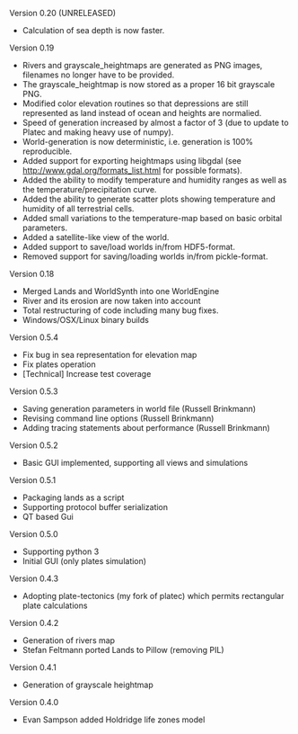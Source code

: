 Version 0.20 (UNRELEASED)

* Calculation of sea depth is now faster.

Version 0.19

* Rivers and grayscale_heightmaps are generated as PNG images, filenames no longer have to be provided.
* The grayscale_heightmap is now stored as a proper 16 bit grayscale PNG.
* Modified color elevation routines so that depressions are still represented as land instead of ocean and heights are normalied.
* Speed of generation increased by almost a factor of 3 (due to update to Platec and making heavy use of numpy).
* World-generation is now deterministic, i.e. generation is 100% reproducible.
* Added support for exporting heightmaps using libgdal (see http://www.gdal.org/formats_list.html for possible formats).
* Added the ability to modify temperature and humidity ranges as well as the temperature/precipitation curve.
* Added the ability to generate scatter plots showing temperature and humidity of all terrestrial cells.
* Added small variations to the temperature-map based on basic orbital parameters.
* Added a satellite-like view of the world.
* Added support to save/load worlds in/from HDF5-format.
* Removed support for saving/loading worlds in/from pickle-format.

Version 0.18

* Merged Lands and WorldSynth into one WorldEngine
* River and its erosion are now taken into account
* Total restructuring of code including many bug fixes.
* Windows/OSX/Linux binary builds

Version 0.5.4

* Fix bug in sea representation for elevation map
* Fix plates operation
* [Technical] Increase test coverage


Version 0.5.3

* Saving generation parameters in world file (Russell Brinkmann)
* Revising command line options (Russell Brinkmann)
* Adding tracing statements about performance (Russell Brinkmann)


Version 0.5.2

* Basic GUI implemented, supporting all views and simulations


Version 0.5.1

* Packaging lands as a script
* Supporting protocol buffer serialization
* QT based Gui


Version 0.5.0

* Supporting python 3
* Initial GUI (only plates simulation)


Version 0.4.3

* Adopting plate-tectonics (my fork of platec) which permits rectangular plate calculations


Version 0.4.2

* Generation of rivers map
* Stefan Feltmann ported Lands to Pillow (removing PIL)


Version 0.4.1

* Generation of grayscale heightmap


Version 0.4.0

* Evan Sampson added Holdridge life zones model
